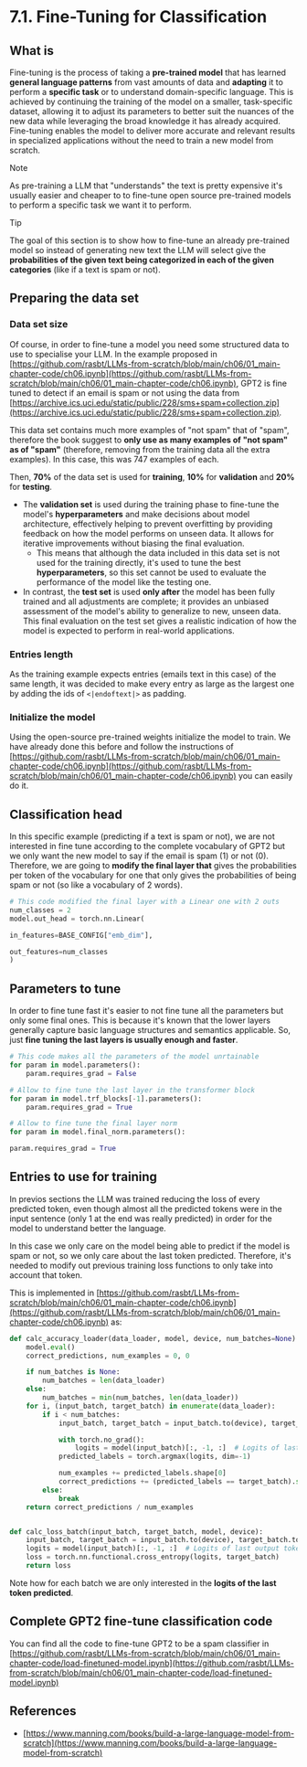 # 7.1. Fine-Tuning for Classification

## What is

Fine-tuning is the process of taking a **pre-trained model** that has learned **general language patterns** from vast amounts of data and **adapting** it to perform a **specific task** or to understand domain-specific language. This is achieved by continuing the training of the model on a smaller, task-specific dataset, allowing it to adjust its parameters to better suit the nuances of the new data while leveraging the broad knowledge it has already acquired. Fine-tuning enables the model to deliver more accurate and relevant results in specialized applications without the need to train a new model from scratch.

> [!NOTE]
> As pre-training a LLM that "understands" the text is pretty expensive it's usually easier and cheaper to to fine-tune open source pre-trained models to perform a specific task we want it to perform.

> [!TIP]
> The goal of this section is to show how to fine-tune an already pre-trained model so instead of generating new text the LLM will select give the **probabilities of the given text being categorized in each of the given categories** (like if a text is spam or not).

## Preparing the data set

### Data set size

Of course, in order to fine-tune a model you need some structured data to use to specialise your LLM. In the example proposed in [https://github.com/rasbt/LLMs-from-scratch/blob/main/ch06/01_main-chapter-code/ch06.ipynb](https://github.com/rasbt/LLMs-from-scratch/blob/main/ch06/01_main-chapter-code/ch06.ipynb), GPT2 is fine tuned to detect if an email is spam or not using the data from [https://archive.ics.uci.edu/static/public/228/sms+spam+collection.zip](https://archive.ics.uci.edu/static/public/228/sms+spam+collection.zip)_._

This data set contains much more examples of "not spam" that of "spam", therefore the book suggest to **only use as many examples of "not spam" as of "spam"** (therefore, removing from the training data all the extra examples). In this case, this was 747 examples of each.

Then, **70%** of the data set is used for **training**, **10%** for **validation** and **20%** for **testing**.

- The **validation set** is used during the training phase to fine-tune the model's **hyperparameters** and make decisions about model architecture, effectively helping to prevent overfitting by providing feedback on how the model performs on unseen data. It allows for iterative improvements without biasing the final evaluation.
  - This means that although the data included in this data set is not used for the training directly, it's used to tune the best **hyperparameters**, so this set cannot be used to evaluate the performance of the model like the testing one.
- In contrast, the **test set** is used **only after** the model has been fully trained and all adjustments are complete; it provides an unbiased assessment of the model's ability to generalize to new, unseen data. This final evaluation on the test set gives a realistic indication of how the model is expected to perform in real-world applications.

### Entries length

As the training example expects entries (emails text in this case) of the same length, it was decided to make every entry as large as the largest one by adding the ids of `<|endoftext|>` as padding.

### Initialize the model

Using the open-source pre-trained weights initialize the model to train. We have already done this before and follow the instructions of [https://github.com/rasbt/LLMs-from-scratch/blob/main/ch06/01_main-chapter-code/ch06.ipynb](https://github.com/rasbt/LLMs-from-scratch/blob/main/ch06/01_main-chapter-code/ch06.ipynb) you can easily do it.

## Classification head

In this specific example (predicting if a text is spam or not), we are not interested in fine tune according to the complete vocabulary of GPT2 but we only want the new model to say if the email is spam (1) or not (0). Therefore, we are going to **modify the final layer that** gives the probabilities per token of the vocabulary for one that only gives the probabilities of being spam or not (so like a vocabulary of 2 words).

```python
# This code modified the final layer with a Linear one with 2 outs
num_classes = 2
model.out_head = torch.nn.Linear(

in_features=BASE_CONFIG["emb_dim"],

out_features=num_classes
)
```

## Parameters to tune

In order to fine tune fast it's easier to not fine tune all the parameters but only some final ones. This is because it's known that the lower layers generally capture basic language structures and semantics applicable. So, just **fine tuning the last layers is usually enough and faster**.

```python
# This code makes all the parameters of the model unrtainable
for param in model.parameters():
    param.requires_grad = False

# Allow to fine tune the last layer in the transformer block
for param in model.trf_blocks[-1].parameters():
    param.requires_grad = True

# Allow to fine tune the final layer norm
for param in model.final_norm.parameters():

param.requires_grad = True
```

## Entries to use for training

In previos sections the LLM was trained reducing the loss of every predicted token, even though almost all the predicted tokens were in the input sentence (only 1 at the end was really predicted) in order for the model to understand better the language.

In this case we only care on the model being able to predict if the model is spam or not, so we only care about the last token predicted. Therefore, it's needed to modify out previous training loss functions to only take into account that token.

This is implemented in [https://github.com/rasbt/LLMs-from-scratch/blob/main/ch06/01_main-chapter-code/ch06.ipynb](https://github.com/rasbt/LLMs-from-scratch/blob/main/ch06/01_main-chapter-code/ch06.ipynb) as:

```python
def calc_accuracy_loader(data_loader, model, device, num_batches=None):
    model.eval()
    correct_predictions, num_examples = 0, 0

    if num_batches is None:
        num_batches = len(data_loader)
    else:
        num_batches = min(num_batches, len(data_loader))
    for i, (input_batch, target_batch) in enumerate(data_loader):
        if i < num_batches:
            input_batch, target_batch = input_batch.to(device), target_batch.to(device)

            with torch.no_grad():
                logits = model(input_batch)[:, -1, :]  # Logits of last output token
            predicted_labels = torch.argmax(logits, dim=-1)

            num_examples += predicted_labels.shape[0]
            correct_predictions += (predicted_labels == target_batch).sum().item()
        else:
            break
    return correct_predictions / num_examples


def calc_loss_batch(input_batch, target_batch, model, device):
    input_batch, target_batch = input_batch.to(device), target_batch.to(device)
    logits = model(input_batch)[:, -1, :]  # Logits of last output token
    loss = torch.nn.functional.cross_entropy(logits, target_batch)
    return loss
```

Note how for each batch we are only interested in the **logits of the last token predicted**.

## Complete GPT2 fine-tune classification code

You can find all the code to fine-tune GPT2 to be a spam classifier in [https://github.com/rasbt/LLMs-from-scratch/blob/main/ch06/01_main-chapter-code/load-finetuned-model.ipynb](https://github.com/rasbt/LLMs-from-scratch/blob/main/ch06/01_main-chapter-code/load-finetuned-model.ipynb)

## References

- [https://www.manning.com/books/build-a-large-language-model-from-scratch](https://www.manning.com/books/build-a-large-language-model-from-scratch)


